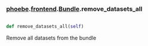 ### [phoebe](phoebe.md).[frontend](frontend.md).[Bundle](Bundle.md).remove_datasets_all

```py

def remove_datasets_all(self)

```



Remove all datasets from the bundle

